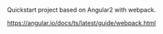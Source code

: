 ﻿Quickstart project based on Angular2 with webpack.

https://angular.io/docs/ts/latest/guide/webpack.html